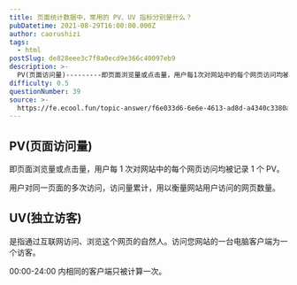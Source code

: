 ```yaml
---
title: 页面统计数据中，常用的 PV、UV 指标分别是什么？
pubDatetime: 2021-08-29T16:00:00.000Z
author: caorushizi
tags:
  - html
postSlug: de828eee3c7f8a0ecd9e366c40097eb9
description: >-
  PV(页面访问量)---------即页面浏览量或点击量，用户每1次对网站中的每个网页访问均被记录1个PV。用户对同一页面的多次访问，访问量累计，用以衡量网站用户访问的网页数量。UV(独立访客)---
difficulty: 0.5
questionNumber: 39
source: >-
  https://fe.ecool.fun/topic-answer/f6e033d6-6e6e-4613-ad8d-a4340c3380a0?orderBy=updateTime&order=desc&tagId=12
---
```


## PV(页面访问量)

即页面浏览量或点击量，用户每 1 次对网站中的每个网页访问均被记录 1 个 PV。

用户对同一页面的多次访问，访问量累计，用以衡量网站用户访问的网页数量。

## UV(独立访客)

是指通过互联网访问、浏览这个网页的自然人。访问您网站的一台电脑客户端为一个访客。

00:00-24:00 内相同的客户端只被计算一次。
